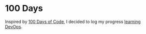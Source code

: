 # 100 Days
Inspired by [100 Days of Code](https://www.100daysofcode.com/), I decided to log my progress [learning DevOps](./devops-log.md).
